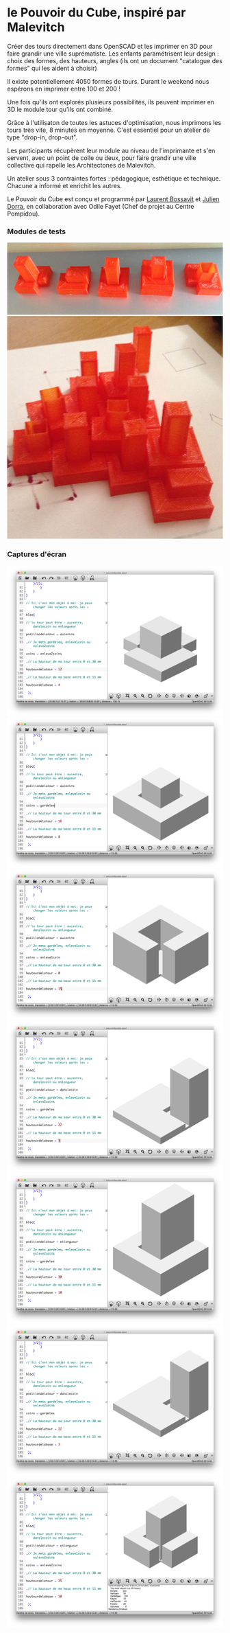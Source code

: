 # le Pouvoir du Cube, inspiré par Malevitch

Créer des tours directement dans OpenSCAD et les imprimer en 3D pour faire grandir une ville suprématiste. Les enfants paramétrisent leur design : choix des formes, des hauteurs, angles (ils ont un document "catalogue des formes" qui les aident à choisir)

Il existe potentiellement 4050 formes de tours. Durant le weekend nous espérons en imprimer entre 100 et 200 ! 

Une fois qu'ils ont explorés plusieurs possibilités, ils peuvent imprimer en 3D le module tour qu'ils ont combiné.

Grâce à l'utilisaton de toutes les astuces d'optimisation, nous imprimons les tours très vite, 8 minutes en moyenne. C'est essentiel pour un atelier de type "drop-in, drop-out".

Les participants récupèrent leur module au niveau de l'imprimante et s'en servent, avec un point de colle ou deux, pour faire grandir une ville collective qui rapelle les Architectones de Malevitch.

Un atelier sous 3 contraintes fortes : pédagogique, esthétique et technique. Chacune a informé et enrichit les autres.

Le Pouvoir du Cube est conçu et programmé par [Laurent Bossavit](http://twitter.com/morendil) et [Julien Dorra](http://twitter.com/juliendorra), en collaboration avec Odile Fayet (Chef de projet au Centre Pompidou).


### Modules de tests
![modules.jpg](modules.jpg)
![minicity.jpg](minicity.jpg)

### Captures d'écran
![lepouvoirducube screen capture](lepouvoirducube-screen-1.png)
![lepouvoirducube screen capture](lepouvoirducube-screen-2.png)
![lepouvoirducube screen capture](lepouvoirducube-screen-3.png)
![lepouvoirducube screen capture](lepouvoirducube-screen-4.png)
![lepouvoirducube screen capture](lepouvoirducube-screen-5.png)
![lepouvoirducube screen capture](lepouvoirducube-screen-6.png)
![lepouvoirducube screen capture](lepouvoirducube-screen-7.png)